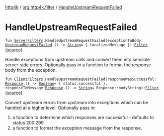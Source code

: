 [http4k](../index.md) / [org.http4k.filter](index.md) / [HandleUpstreamRequestFailed](./-handle-upstream-request-failed.md)

# HandleUpstreamRequestFailed

`fun `[`ServerFilters`](-server-filters/index.md)`.HandleUpstreamRequestFailed(exceptionToBody: `[`UpstreamRequestFailed`](../org.http4k.cloudnative/-upstream-request-failed/index.md)`.() -> `[`String`](https://kotlinlang.org/api/latest/jvm/stdlib/kotlin/-string/index.html)` = { localizedMessage }): `[`Filter`](../org.http4k.core/-filter/index.md) [(source)](https://github.com/http4k/http4k/blob/master/http4k-cloudnative/src/main/kotlin/org/http4k/filter/cloudnativeExt.kt#L21)

Handle exceptions from upstream calls and convert them into sensible server-side errors.
Optionally pass in a function to format the response body from the exception.

`fun `[`ClientFilters`](-client-filters/index.md)`.HandleUpstreamRequestFailed(responseWasSuccessful: `[`Response`](../org.http4k.core/-response/index.md)`.() -> `[`Boolean`](https://kotlinlang.org/api/latest/jvm/stdlib/kotlin/-boolean/index.html)` = { status.successful }, responseToMessage: `[`Response`](../org.http4k.core/-response/index.md)`.() -> `[`String`](https://kotlinlang.org/api/latest/jvm/stdlib/kotlin/-string/index.html)` = Response::bodyString): `[`Filter`](../org.http4k.core/-filter/index.md) [(source)](https://github.com/http4k/http4k/blob/master/http4k-cloudnative/src/main/kotlin/org/http4k/filter/cloudnativeExt.kt#L47)

Convert upstream errors from upstream into exceptions which can be handled at a higher level.
Optionally pass in:

1. a function to determine which responses are successful - defaults to status 200.299
2. a function to format the exception message from the response.
